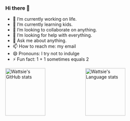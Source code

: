 ### Hi there 👋

- 🔭 I’m currently working on life.
- 🌱 I’m currently learning kids.
- 👯 I’m looking to collaborate on anything.
- 🤔 I’m looking for help with everything.
- 💬 Ask me about anything.
- 📫 How to reach me: my email
- 😄 Pronouns: I try not to indulge
- ⚡ Fun fact: 1 + 1 sometimes equals 2

<img alt="Wattsie's GitHub stats" src="https://github-readme-stats.vercel.app/api?username=wattsie&show_icons=true&theme=onedark" width="50%" height="150" /><img alt="Wattsie's Language stats" src="https://github-readme-stats.vercel.app/api/top-langs/?username=wattsie&layout=compact&theme=onedark" width="50%" height="150" />
